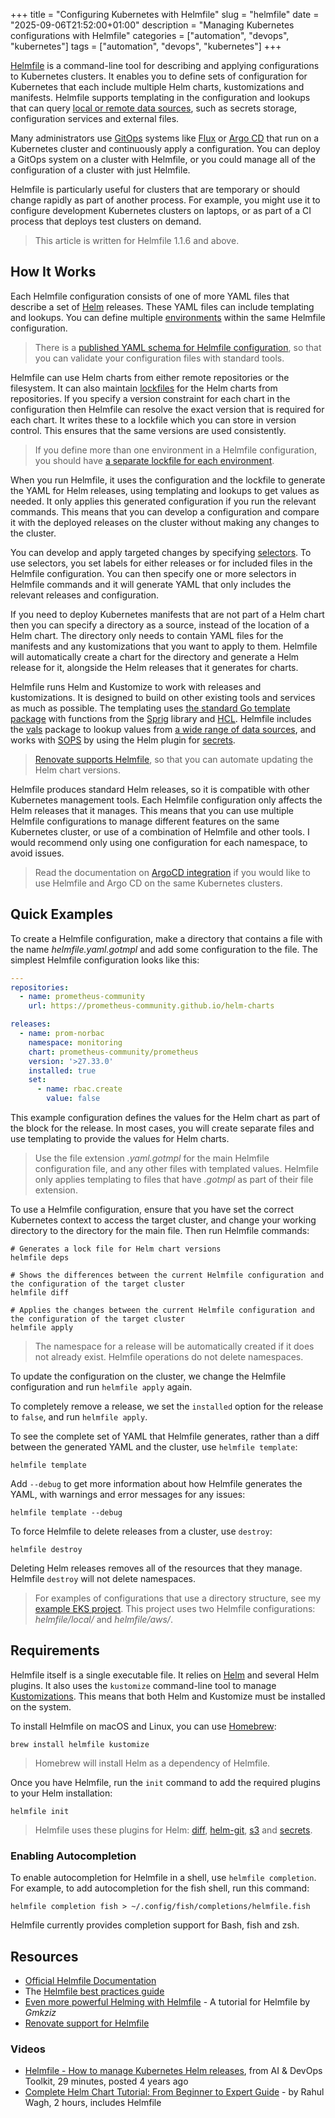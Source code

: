+++
title = "Configuring Kubernetes with Helmfile"
slug = "helmfile"
date = "2025-09-06T21:52:00+01:00"
description = "Managing Kubernetes configurations with Helmfile"
categories = ["automation", "devops", "kubernetes"]
tags = ["automation", "devops", "kubernetes"]
+++

[Helmfile](https://helmfile.readthedocs.io/en/stable/) is a command-line tool for describing and applying configurations to Kubernetes clusters. It enables you to define sets of configuration for Kubernetes that each include multiple Helm charts, kustomizations and manifests. Helmfile supports templating in the configuration and lookups that can query [local or remote data sources](https://github.com/helmfile/vals?tab=readme-ov-file#supported-backends), such as secrets storage, configuration services and external files.

Many administrators use [GitOps](https://www.gitops.tech/) systems like [Flux](https://fluxcd.io/flux/) or [Argo CD](https://argo-cd.readthedocs.io/en/stable/) that run on a Kubernetes cluster and continuously apply a configuration. You can deploy a GitOps system on a cluster with Helmfile, or you could manage all of the configuration of a cluster with just Helmfile.

Helmfile is particularly useful for clusters that are temporary or should change rapidly as part of another process. For example, you might use it to configure development Kubernetes clusters on laptops, or as part of a CI process that deploys test clusters on demand.

> This article is written for Helmfile 1.1.6 and above.

## How It Works

Each Helmfile configuration consists of one of more YAML files that describe a set of [Helm](https://helm.sh) releases. These YAML files can include templating and lookups. You can define multiple [environments](https://helmfile.readthedocs.io/en/stable/#environment) within the same Helmfile configuration.

> There is a [published YAML schema for Helmfile configuration](https://www.schemastore.org/helmfile.json), so that you can validate your configuration files with standard tools.

Helmfile can use Helm charts from either remote repositories or the filesystem. It can also maintain [lockfiles](https://helmfile.readthedocs.io/en/stable/#deps) for the Helm charts from repositories. If you specify a version constraint for each chart in the configuration then Helmfile can resolve the exact version that is required for each chart. It writes these to a lockfile which you can store in version control. This ensures that the same versions are used consistently.

> If you define more than one environment in a Helmfile configuration, you should have [a separate lockfile for each environment](https://helmfile.readthedocs.io/en/stable/advanced-features/#lockfile-per-environment).

When you run Helmfile, it uses the configuration and the lockfile to generate the YAML for Helm releases, using templating and lookups to get values as needed. It only applies this generated configuration if you run the relevant commands. This means that you can develop a configuration and compare it with the deployed releases on the cluster without making any changes to the cluster.

You can develop and apply targeted changes by specifying [selectors](https://helmfile.readthedocs.io/en/stable/#labels-overview). To use selectors, you set labels for either releases or for included files in the Helmfile configuration. You can then specify one or more selectors in Helmfile commands and it will generate YAML that only includes the relevant releases and configuration.

If you need to deploy Kubernetes manifests that are not part of a Helm chart then you can specify a directory as a source, instead of the location of a Helm chart. The directory only needs to contain YAML files for the manifests and any kustomizations that you want to apply to them. Helmfile will automatically create a chart for the directory and generate a Helm release for it, alongside the Helm releases that it generates for charts.

Helmfile runs Helm and Kustomize to work with releases and kustomizations. It is designed to build on other existing tools and services as much as possible. The templating uses [the standard Go template package](https://pkg.go.dev/text/template) with functions from the [Sprig](https://masterminds.github.io/sprig/) library and [HCL](https://helmfile.readthedocs.io/en/stable/hcl_funcs/#standard-library). Helmfile includes the [vals](https://github.com/helmfile/vals) package to lookup values from [a wide range of data sources](https://github.com/helmfile/vals?tab=readme-ov-file#supported-backends), and works with [SOPS](https://getsops.io/) by using the Helm plugin for [secrets](https://github.com/jkroepke/helm-secrets).

> [Renovate supports Helmfile](https://docs.renovatebot.com/modules/manager/helmfile/), so that you can automate updating the Helm chart versions.

Helmfile produces standard Helm releases, so it is compatible with other Kubernetes management tools. Each Helmfile configuration only affects the Helm releases that it manages. This means that you can use multiple Helmfile configurations to manage different features on the same Kubernetes cluster, or use of a combination of Helmfile and other tools. I would recommend only using one configuration for each namespace, to avoid issues.

> Read the documentation on [ArgoCD integration](https://helmfile.readthedocs.io/en/stable/#argocd-integration) if you would like to use Helmfile and Argo CD on the same Kubernetes clusters.

## Quick Examples

To create a Helmfile configuration, make a directory that contains a file with the name _helmfile.yaml.gotmpl_ and add some configuration to the file. The simplest Helmfile configuration looks like this:

```yaml
---
repositories:
  - name: prometheus-community
    url: https://prometheus-community.github.io/helm-charts

releases:
  - name: prom-norbac
    namespace: monitoring
    chart: prometheus-community/prometheus
    version: '>27.33.0'
    installed: true
    set:
      - name: rbac.create
        value: false
```

This example configuration defines the values for the Helm chart as part of the block for the release. In most cases, you will create separate files and use templating to provide the values for Helm charts.

> Use the file extension _.yaml.gotmpl_ for the main Helmfile configuration file, and any other files with templated values. Helmfile only applies templating to files that have _.gotmpl_ as part of their file extension.

To use a Helmfile configuration, ensure that you have set the correct Kubernetes context to access the target cluster, and change your working directory to the directory for the main file. Then run Helmfile commands:

```shell
# Generates a lock file for Helm chart versions
helmfile deps

# Shows the differences between the current Helmfile configuration and the configuration of the target cluster
helmfile diff

# Applies the changes between the current Helmfile configuration and the configuration of the target cluster
helmfile apply
```

> The namespace for a release will be automatically created if it does not already exist. Helmfile operations do not delete namespaces.

To update the configuration on the cluster, we change the Helmfile configuration and run `helmfile apply` again.

To completely remove a release, we set the `installed` option for the release to `false`, and run `helmfile apply`.

To see the complete set of YAML that Helmfile generates, rather than a diff between the generated YAML and the cluster, use `helmfile template`:

```shell
helmfile template
```

Add `--debug` to get more information about how Helmfile generates the YAML, with warnings and error messages for any issues:

```shell
helmfile template --debug
```

To force Helmfile to delete releases from a cluster, use `destroy`:

```shell
helmfile destroy
```

Deleting Helm releases removes all of the resources that they manage. Helmfile `destroy` will not delete namespaces.

> For examples of configurations that use a directory structure, see my [example EKS project](https://github.com/stuartellis/eks-auto-example). This project uses two Helmfile configurations: _helmfile/local/_ and _helmfile/aws/_.

## Requirements

Helmfile itself is a single executable file. It relies on [Helm](https://helm.sh) and several Helm plugins. It also uses the `kustomize` command-line tool to manage [Kustomizations](https://kubectl.docs.kubernetes.io/guides/introduction/kustomize/). This means that both Helm and Kustomize must be installed on the system.

To install Helmfile on macOS and Linux, you can use [Homebrew](https://brew.sh/):

```shell
brew install helmfile kustomize
```

> Homebrew will install Helm as a dependency of Helmfile.

Once you have Helmfile, run the `init` command to add the required plugins to your Helm installation:

```shell
helmfile init
```

> Helmfile uses these plugins for Helm: [diff](https://github.com/databus23/helm-diff), [helm-git](https://github.com/aslafy-z/helm-git), [s3](https://github.com/hypnoglow/helm-s3) and [secrets](https://github.com/jkroepke/helm-secrets).

### Enabling Autocompletion

To enable autocompletion for Helmfile in a shell, use `helmfile completion`. For example, to add autocompletion for the fish shell, run this command:

```shell
helmfile completion fish > ~/.config/fish/completions/helmfile.fish
```

Helmfile currently provides completion support for Bash, fish and zsh.

## Resources

- [Official Helmfile Documentation](https://helmfile.readthedocs.io/)
- The [Helmfile best practices guide](https://helmfile.readthedocs.io/en/stable/writing-helmfile/#the-helmfile-best-practices-guide)
- [Even more powerful Helming with Helmfile](https://www.hackerstack.org/even-more-powerful-helming-with-helmfile/) - A tutorial for Helmfile by _Gmkziz_
- [Renovate support for Helmfile](https://docs.renovatebot.com/modules/manager/helmfile/)

### Videos

- [Helmfile - How to manage Kubernetes Helm releases](https://www.youtube.com/watch?v=qIJt8Iq8Zb0), from AI & DevOps Toolkit, 29 minutes, posted 4 years ago
- [Complete Helm Chart Tutorial: From Beginner to Expert Guide](https://www.youtube.com/watch?v=DQk8HOVlumI) - by Rahul Wagh, 2 hours, includes Helmfile
